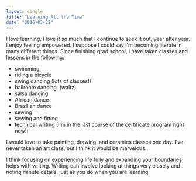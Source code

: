 ```yaml
---
layout: single
title: "Learning All the Time"
date: "2016-03-22"
---
```


I love learning. I love it so much that I continue to seek it out, year after year. I enjoy feeling empowered. I suppose I could say I'm becoming literate in many different things. Since finishing grad school, I have taken classes and lessons in the following:

- swimming
- riding a bicycle
- swing dancing (lots of classes!)
- ballroom dancing  (waltz)
- salsa dancing
- African dance
- Brazilian dance
- sewing
- sewing and fitting
- technical writing (I'm in the last course of the certificate program right now!)

I would love to take painting, drawing, and ceramics classes one day. I've never taken an art class, but I think it would be marvelous.

I think focusing on experiencing life fully and expanding your boundaries helps with writing. Writing can involve looking at things very closely and noting minute details, just as you do when you are learning.
